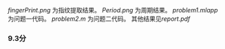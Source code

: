 *fingerPrint.png* 为指纹提取结果。
*Period.png* 为周期结果。
*problem1.mlapp* 为问题一代码。
*problem2.m* 为问题二代码。
其他结果见*report.pdf*



### 9.3分

